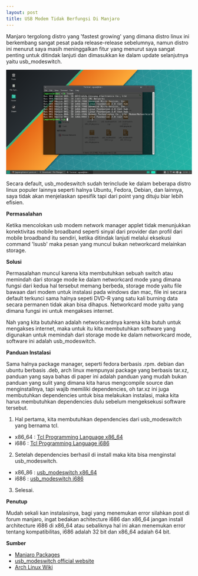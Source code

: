 ```yaml
---
layout: post
title: USB Modem Tidak Berfungsi Di Manjaro
---
```


Manjaro tergolong distro yang 'fastest growing' yang dimana distro linux ini berkembang sangat pesat pada release-release sebelumnya,
namun distro ini menurut saya masih meninggalkan fitur yang menurut saya sangat penting untuk ditindak lanjuti dan dimasukkan
ke dalam update selanjutnya yaitu usb_modeswitch.

![lsusb usb_modeswitch](https://raw.githubusercontent.com/aguxai/aguxai.github.io/ce847fef5a38647b315b49322ae38e9a96984b85/_posts/images/Screenshot_2017-09-16_22-58-47.png)

Secara default, usb_modeswitch sudah terinclude ke dalam beberapa distro linux populer lainnya seperti halnya Ubuntu, Fedora, Debian,
dan lainnya, saya tidak akan menjelaskan spesifik tapi dari point yang dituju biar lebih efisien.

**Permasalahan**

Ketika mencolokan usb modem network manager applet tidak menunjukkan konektivitas mobile broadband seperti sinyal dari provider dan profil
dari mobile broadband itu sendiri, ketika ditindak lanjuti melalui eksekusi command 'lsusb' maka pesan yang muncul bukan networkcard
melainkan storage.

**Solusi**

Permasalahan muncul karena kita membutuhkan sebuah switch atau memindah dari storage mode ke dalam networkcard mode yang dimana
fungsi dari kedua hal tersebut memang berbeda, storage mode yaitu file bawaan dari modem untuk instalasi pada windows dan mac,
file ini secara default terkunci sama halnya sepeti DVD-R yang satu kali burning data secara permanen tidak akan bisa dihapus. Networkcard
mode yaitu yang dimana fungsi ini untuk mengakses internet.

Nah yang kita butuhkan adalah networkcardnya karena kita butuh untuk mengakses internet, maka untuk itu kita membutuhkan software
yang digunakan untuk memindah dari storage mode ke dalam networkcard mode, software ini adalah usb_modeswitch.

**Panduan Instalasi**

Sama halnya package manager, seperti fedora berbasis .rpm. debian dan ubuntu berbasis .deb, arch linux mempunyai package yang berbasis
tar.xz, panduan yang saya bahas di paper ini adalah panduan yang mudah bukan panduan yang sulit yang dimana kita harus mengcompile
source dan menginstallnya, tapi wajib memiliki dependencies, oh tar.xz ini juga membutuhkan dependencies untuk bisa melakukan
instalasi, maka kita harus membutuhkan dependencies dulu sebelum mengeksekusi software tersebut.

1. Hal pertama, kita membutuhkan dependencies dari usb_modeswitch yang bernama tcl.
* x86_64 : [Tcl Programming Language x86_64](https://www.archlinux.org/packages/extra/x86_64/tcl/)
* i686 : [Tcl Programming Language i686](https://www.archlinux.org/packages/extra/i686/tcl/)
2. Setelah dependencies berhasil di install maka kita bisa menginstal usb_modeswitch.
* x86_86 : [usb_modeswitch x86_64](https://www.archlinux.org/packages/community/x86_64)
* i686 : [usb_modeswitch i686](https://www.archlinux.org/packages/community/i686/usb_modeswitch/)
3. Selesai.

**Penutup**

Mudah sekali kan instalasinya, bagi yang menemukan error silahkan post di forum manjaro, ingat bedakan achitecture i686 dan x86_64
jangan install architecture i686 di x86_64 atau sebaliknya hal ini akan menemukan error tentang kompatibilitas, i686 adalah 32 bit dan
x86_64 adalah 64 bit.

**Sumber**

* [Manjaro Packages](https://www.archlinux.org/packages/)
* [usb_modeswitch official website](http://www.draisberghof.de/usb_modeswitch)
* [Arch Linux Wiki](https://wiki.archlinux.org/index.php/USB_3G_Modem)
